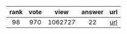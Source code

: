 
| rank | vote | view | answer | url |
|:-:|:-:|:-:|:-:|:-:|
|98|970|1062727|22| [url](http://stackoverflow.com/questions/9573244/most-elegant-way-to-check-if-the-string-is-empty-in-python) |
